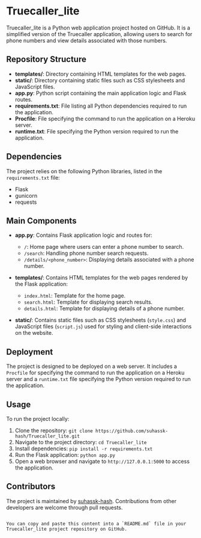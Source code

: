 
# Truecaller_lite

Truecaller_lite is a Python web application project hosted on GitHub. It is a simplified version of the Truecaller application, allowing users to search for phone numbers and view details associated with those numbers.

## Repository Structure

- **templates/**: Directory containing HTML templates for the web pages.
- **static/**: Directory containing static files such as CSS stylesheets and JavaScript files.
- **app.py**: Python script containing the main application logic and Flask routes.
- **requirements.txt**: File listing all Python dependencies required to run the application.
- **Procfile**: File specifying the command to run the application on a Heroku server.
- **runtime.txt**: File specifying the Python version required to run the application.

## Dependencies

The project relies on the following Python libraries, listed in the `requirements.txt` file:

- Flask
- gunicorn
- requests

## Main Components

- **app.py**: Contains Flask application logic and routes for:
  - `/`: Home page where users can enter a phone number to search.
  - `/search`: Handling phone number search requests.
  - `/details/<phone_number>`: Displaying details associated with a phone number.

- **templates/**: Contains HTML templates for the web pages rendered by the Flask application:
  - `index.html`: Template for the home page.
  - `search.html`: Template for displaying search results.
  - `details.html`: Template for displaying details of a phone number.

- **static/**: Contains static files such as CSS stylesheets (`style.css`) and JavaScript files (`script.js`) used for styling and client-side interactions on the website.

## Deployment

The project is designed to be deployed on a web server. It includes a `Procfile` for specifying the command to run the application on a Heroku server and a `runtime.txt` file specifying the Python version required to run the application.

## Usage

To run the project locally:
1. Clone the repository: `git clone https://github.com/suhassk-hash/Truecaller_lite.git`
2. Navigate to the project directory: `cd Truecaller_lite`
3. Install dependencies: `pip install -r requirements.txt`
4. Run the Flask application: `python app.py`
5. Open a web browser and navigate to `http://127.0.0.1:5000` to access the application.

## Contributors

The project is maintained by [suhassk-hash](https://github.com/suhassk-hash). Contributions from other developers are welcome through pull requests.
```

You can copy and paste this content into a `README.md` file in your Truecaller_lite project repository on GitHub.